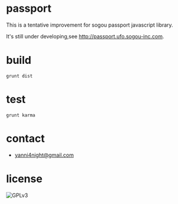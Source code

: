 passport
======

This is a tentative improvement for sogou passport javascript library.

It's still under developing,see <http://passport.ufo.sogou-inc.com>.

build
======

`grunt dist`

test
======

`grunt karma`

contact
======
 - <yanni4night@gmail.com>

license
======

![GPLv3](http://www.gnu.org/graphics/gplv3-88x31.png)